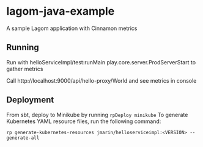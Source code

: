 # lagom-java-example
A sample Lagom application with Cinnamon metrics

## Running
Run with helloServiceImpl/test:runMain play.core.server.ProdServerStart to gather metrics

Call http://localhost:9000/api/hello-proxy/World and see metrics in console

## Deployment
From sbt, deploy to Minikube by running `rpDeploy minikube`
To generate Kubernetes YAML resource files, run the following command:

`rp generate-kubernetes-resources jmarin/helloserviceimpl:<VERSION> --generate-all`
